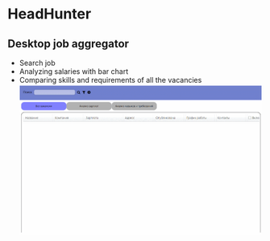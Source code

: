 # HeadHunter
## Desktop job aggregator
* Search job
* Analyzing salaries with bar chart
* Comparing skills and requirements of all the vacancies
![img](HH.gif)
